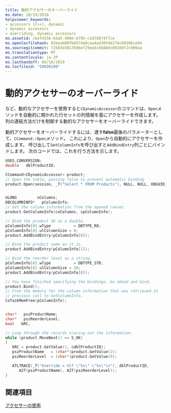 ```yaml
---
title: 動的アクセサーのオーバーライド
ms.date: 10/19/2018
helpviewer_keywords:
- accessors [C++], dynamic
- dynamic accessors
- overriding, dynamic accessors
ms.assetid: cbefd156-6da5-490d-b795-c2d7d874f7ce
ms.openlocfilehash: 01beab80fb8574e0caa4ad3054d174c60106ce94
ms.sourcegitcommit: 72583d30170d6ef29ea5c6848dc00169f2c909aa
ms.translationtype: MT
ms.contentlocale: ja-JP
ms.lasthandoff: 04/18/2019
ms.locfileid: "59039190"
---
```

# <a name="overriding-a-dynamic-accessor"></a>動的アクセサーのオーバーライド

など、動的なアクセサーを使用すると`CDynamicAccessor`のコマンドは、`Open`メソッドを自動的に開かれた行セットの列情報を基にアクセサーを作成します。 列の連結方法だけを制御する動的なアクセサーをオーバーライドできます。

動的アクセサーをオーバーライドするには、渡す**false**最後のパラメーターとして、`CCommand::Open`メソッド。 これにより、`Open`から自動的にアクセサーを作成します。 呼び出して`GetColumnInfo`を呼び出すと`AddBindEntry`列ごとにバインドします。 次のコードでは、これを行う方法を示します。

```cpp
USES_CONVERSION;
double   dblProductID;

CCommand<CDynamicAccessor> product;
// Open the table, passing false to prevent automatic binding
product.Open(session, _T("Select * FROM Products"), NULL, NULL, DBGUID_DEFAULT, false);


ULONG         nColumns;
DBCOLUMNINFO*   pColumnInfo;
// Get the column information from the opened rowset.
product.GetColumnInfo(&nColumns, &pColumnInfo);

// Bind the product ID as a double.
pColumnInfo[0].wType          = DBTYPE_R8;
pColumnInfo[0].ulColumnSize = 8;
product.AddBindEntry(pColumnInfo[0]);

// Bind the product name as it is.
product.AddBindEntry(pColumnInfo[1]);

// Bind the reorder level as a string.
pColumnInfo[8].wType          = DBTYPE_STR;
pColumnInfo[8].ulColumnSize = 10;
product.AddBindEntry(pColumnInfo[8]);

// You have finished specifying the bindings. Go ahead and bind.
product.Bind();
// Free the memory for the column information that was retrieved in
// previous call to GetColumnInfo.
CoTaskMemFree(pColumnInfo);


char*   pszProductName;
char*   pszReorderLevel;
bool   bRC;

// Loop through the records tracing out the information.
while (product.MoveNext() == S_OK)
{
   bRC = product.GetValue(1, &dblProductID);
   pszProductName   = (char*)product.GetValue(2);
   pszReorderLevel  = (char*)product.GetValue(9);

   ATLTRACE(_T("Override = %lf \"%s\" \"%s\"\n"), dblProductID,
      A2T(pszProductName), A2T(pszReorderLevel));
}
```

## <a name="see-also"></a>関連項目

[アクセサーの使用](../../data/oledb/using-accessors.md)